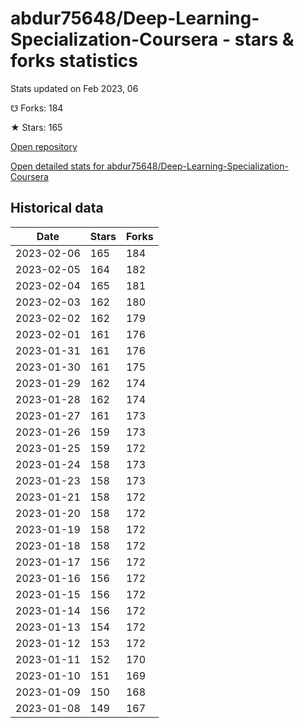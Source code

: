 # abdur75648/Deep-Learning-Specialization-Coursera - stars & forks statistics

Stats updated on Feb 2023, 06

☋ Forks: 184

★ Stars: 165

[Open repository](https://github.com/abdur75648/Deep-Learning-Specialization-Coursera)

[Open detailed stats for abdur75648/Deep-Learning-Specialization-Coursera](https://reviewgithub.com/rep/abdur75648/Deep-Learning-Specialization-Coursera)

## Historical data
| Date | Stars | Forks |
|------|-------|-------|
| 2023-02-06 | 165 | 184 | 
| 2023-02-05 | 164 | 182 | 
| 2023-02-04 | 165 | 181 | 
| 2023-02-03 | 162 | 180 | 
| 2023-02-02 | 162 | 179 | 
| 2023-02-01 | 161 | 176 | 
| 2023-01-31 | 161 | 176 | 
| 2023-01-30 | 161 | 175 | 
| 2023-01-29 | 162 | 174 | 
| 2023-01-28 | 162 | 174 | 
| 2023-01-27 | 161 | 173 | 
| 2023-01-26 | 159 | 173 | 
| 2023-01-25 | 159 | 172 | 
| 2023-01-24 | 158 | 173 | 
| 2023-01-23 | 158 | 173 | 
| 2023-01-21 | 158 | 172 | 
| 2023-01-20 | 158 | 172 | 
| 2023-01-19 | 158 | 172 | 
| 2023-01-18 | 158 | 172 | 
| 2023-01-17 | 156 | 172 | 
| 2023-01-16 | 156 | 172 | 
| 2023-01-15 | 156 | 172 | 
| 2023-01-14 | 156 | 172 | 
| 2023-01-13 | 154 | 172 | 
| 2023-01-12 | 153 | 172 | 
| 2023-01-11 | 152 | 170 | 
| 2023-01-10 | 151 | 169 | 
| 2023-01-09 | 150 | 168 | 
| 2023-01-08 | 149 | 167 | 


